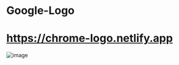 # Google-Logo
# https://chrome-logo.netlify.app
![image](https://user-images.githubusercontent.com/81018331/187301628-287f4fab-e2b6-4703-a447-3ab560a66d61.png)
